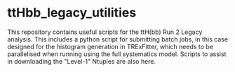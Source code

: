 # ttHbb_legacy_utilities

This repository contains useful scripts for the ttH(bb) Run 2 Legacy analysis. This includes a python script for submitting batch jobs, in this case designed for the histogram generation
in TRExFitter, which needs to be parallelised when running using the full systematics model. Scripts to assist in downloading the "Level-1" Ntuples are also here. 

